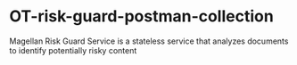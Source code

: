 # OT-risk-guard-postman-collection
Magellan Risk Guard Service is a stateless service that analyzes documents to identify potentially risky content
